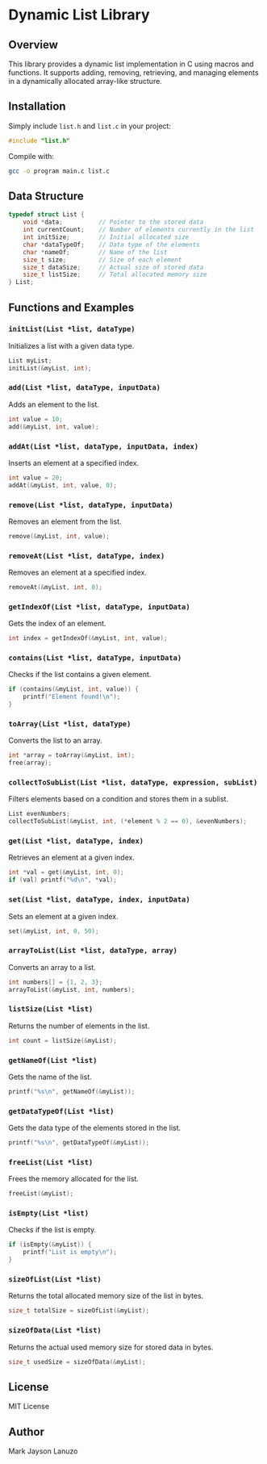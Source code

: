 # Dynamic List Library

## Overview
This library provides a dynamic list implementation in C using macros and functions. It supports adding, removing, retrieving, and managing elements in a dynamically allocated array-like structure.

## Installation
Simply include `list.h` and `list.c` in your project:
```c
#include "list.h"
```
Compile with:
```sh
gcc -o program main.c list.c
```

## Data Structure
```c
typedef struct List {
    void *data;          // Pointer to the stored data
    int currentCount;    // Number of elements currently in the list
    int initSize;        // Initial allocated size
    char *dataTypeOf;    // Data type of the elements
    char *nameOf;        // Name of the list
    size_t size;         // Size of each element
    size_t dataSize;     // Actual size of stored data
    size_t listSize;     // Total allocated memory size
} List;
```

## Functions and Examples

### `initList(List *list, dataType)`
Initializes a list with a given data type.
```c
List myList;
initList(&myList, int);
```

### `add(List *list, dataType, inputData)`
Adds an element to the list.
```c
int value = 10;
add(&myList, int, value);
```

### `addAt(List *list, dataType, inputData, index)`
Inserts an element at a specified index.
```c
int value = 20;
addAt(&myList, int, value, 0);
```

### `remove(List *list, dataType, inputData)`
Removes an element from the list.
```c
remove(&myList, int, value);
```

### `removeAt(List *list, dataType, index)`
Removes an element at a specified index.
```c
removeAt(&myList, int, 0);
```

### `getIndexOf(List *list, dataType, inputData)`
Gets the index of an element.
```c
int index = getIndexOf(&myList, int, value);
```

### `contains(List *list, dataType, inputData)`
Checks if the list contains a given element.
```c
if (contains(&myList, int, value)) {
    printf("Element found!\n");
}
```

### `toArray(List *list, dataType)`
Converts the list to an array.
```c
int *array = toArray(&myList, int);
free(array);
```

### `collectToSubList(List *list, dataType, expression, subList)`
Filters elements based on a condition and stores them in a sublist.
```c
List evenNumbers;
collectToSubList(&myList, int, (*element % 2 == 0), &evenNumbers);
```

### `get(List *list, dataType, index)`
Retrieves an element at a given index.
```c
int *val = get(&myList, int, 0);
if (val) printf("%d\n", *val);
```

### `set(List *list, dataType, index, inputData)`
Sets an element at a given index.
```c
set(&myList, int, 0, 50);
```

### `arrayToList(List *list, dataType, array)`
Converts an array to a list.
```c
int numbers[] = {1, 2, 3};
arrayToList(&myList, int, numbers);
```

### `listSize(List *list)`
Returns the number of elements in the list.
```c
int count = listSize(&myList);
```

### `getNameOf(List *list)`
Gets the name of the list.
```c
printf("%s\n", getNameOf(&myList));
```

### `getDataTypeOf(List *list)`
Gets the data type of the elements stored in the list.
```c
printf("%s\n", getDataTypeOf(&myList));
```

### `freeList(List *list)`
Frees the memory allocated for the list.
```c
freeList(&myList);
```

### `isEmpty(List *list)`
Checks if the list is empty.
```c
if (isEmpty(&myList)) {
    printf("List is empty\n");
}
```

### `sizeOfList(List *list)`
Returns the total allocated memory size of the list in bytes.
```c
size_t totalSize = sizeOfList(&myList);
```

### `sizeOfData(List *list)`
Returns the actual used memory size for stored data in bytes.
```c
size_t usedSize = sizeOfData(&myList);
```

## License
MIT License

## Author
Mark Jayson Lanuzo
